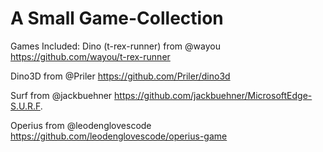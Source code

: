 # A Small Game-Collection
Games Included:
Dino (t-rex-runner) from @wayou
https://github.com/wayou/t-rex-runner

Dino3D from @Priler
https://github.com/Priler/dino3d

Surf from @jackbuehner
https://github.com/jackbuehner/MicrosoftEdge-S.U.R.F.

Operius from @leodenglovescode
https://github.com/leodenglovescode/operius-game
